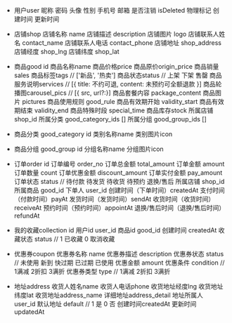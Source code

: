 - 用户user
  昵称
  密码
  头像
  性别
  手机号
  邮箱
  是否注销 isDeleted 物理标记
  创建时间
  更新时间

- 店铺shop
  店铺名称 name
  店铺描述 description
  店铺图片 logo
  店铺联系人姓名 contact_name
  店铺联系人电话 contact_phone
  店铺地址 shop_address
  店铺经度 shop_lng
  店铺纬度 shop_lat

- 商品good
  id
  商品名称name
  商品价格price
  商品原价origin_price
  商品销量sales
  商品标签tags // ['新品', '热卖']
  商品状态status // 上架 下架 售罄
  商品服务说明services // [{ title: 不约可退, content: 未预约可全额退款 }]
  商品轮播图carousel_pics // [{ src, url?:}]
  商品套餐内容 package_content
  商品图片 pictures
  商品使用规则 good_rule
  商品有效期开始 validity_start
  商品有效期结束 validity_end
  商品特殊时段 special_time
  商品库存stock
  所属店铺 shop_id
  所属分类 good_category_ids []
  所属分组 good_group_ids []

- 商品分类 good_category
  id
  类别名称name
  类别图片icon
  <!-- 父级分类 parent_id -->

- 商品分组 good_group
  id
  分组名称name
  分组图片icon

- 订单order
  id
  订单编号 order_no
  订单总金额 total_amount
  订单金额 amount
  订单数量 count
  订单优惠金额 discount_amount
  订单实付金额 pay_amount  
  订单状态 status // 待付款 待发货 待收货 待预约 退换/售后
  所属店铺 shop_id
  所属商品 good_id
  下单人 user_id
  创建时间（下单时间）createdAt
  支付时间（付款时间）payAt
  发货时间（发货时间）sendAt
  收货时间（收货时间）receiveAt
  预约时间（预约时间）appointAt
  退换/售后时间（退换/售后时间）refundAt

- 我的收藏collection
  id
  用户id user_id
  商品id good_id
  创建时间 createdAt
  收藏状态 status // 1 已收藏 0 取消收藏

- 优惠券coupon
  优惠券名称 name
  优惠券描述 description
  优惠券状态 status // 未使用 新到 快过期 已过期 已使用
  优惠金额 amount
  优惠条件 condition // 1满减 2折扣 3满折
  优惠券类型 type // 1满减 2折扣 3满折

- 地址address
  收货人姓名name
  收货人电话phone
  收货地址经度lng
  收货地址纬度lat
  收货地址address_name
  详细地址address_detail
  地址所属人 user_id
  默认地址 default // 1 是 0 否
  创建时间createdAt
  更新时间updatedAt

